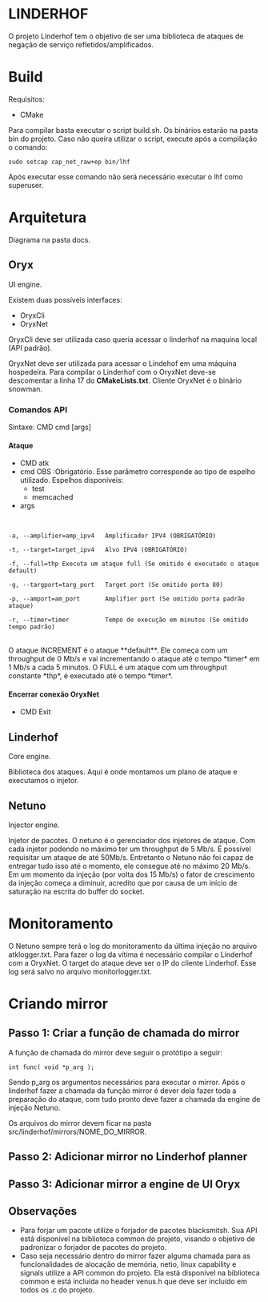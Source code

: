 # LINDERHOF  
  
O projeto Linderhof tem o objetivo de ser uma biblioteca de ataques de negação de serviço refletidos/amplificados.  
  
# Build
Requisitos:
- CMake

Para compilar basta executar o script build.sh. Os binários estarão na pasta bin do projeto.
Caso não queira utilizar o script, execute após a compilação o comando:

    sudo setcap cap_net_raw+ep bin/lhf

Após executar esse comando não será necessário executar o lhf como superuser.
# Arquitetura
Diagrama na pasta docs.

## Oryx
UI engine.

Existem duas possíveis interfaces:

 - OryxCli
 - OryxNet

OryxCli deve ser utilizada caso queria acessar o linderhof na maquina local (API padrão). 

OryxNet deve ser utilizada para acessar o Lindehof em uma máquina hospedeira. Para compilar o Linderhof com o OryxNet deve-se descomentar a linha 17 do **CMakeLists.txt**. Cliente OryxNet é o binário snowman.

### Comandos API
Sintaxe: CMD cmd [args]

#### Ataque
- CMD 
atk
- cmd
OBS :Obrigatório. Esse parâmetro corresponde ao tipo de espelho utilizado. 
Espelhos disponíveis:
	- test 	
	- memcached
- args
<br/>

  `-a, --amplifier=amp_ipv4   Amplificador IPV4 (OBRIGATÓRIO)` 
  
   `-t, --target=target_ipv4   Alvo IPV4 (OBRIGATÓRIO)` 
   
  `-f, --full=thp Executa um ataque full (Se omitido é executado o ataque default)`
  
  `-g, --targport=targ_port   Target port (Se omitido porta 80)`
  
  `-p, --amport=am_port       Amplifier port (Se omitido porta padrão ataque)`
  
  `-r, --timer=timer          Tempo de execução em minutos (Se omitido tempo padrão)`
  
<br/>
O ataque INCREMENT é o ataque **default**. Ele começa com um throughput de 0 Mb/s e vai incrementando o ataque até o tempo *timer* em 1 Mb/s a cada 5 minutos. O FULL é um ataque com um throughput constante *thp*, é executado até o tempo *timer*.

#### Encerrar conexão OryxNet
- CMD
	Exit

## Linderhof
Core engine.

Biblioteca dos ataques. Aqui é onde montamos um plano de ataque e executamos o injetor.

## Netuno
Injector engine.

Injetor de pacotes.
O netuno é o gerenciador dos injetores de ataque. Com cada injetor podendo no máximo ter um throughput de 5 Mb/s.
É possível requisitar um ataque de até 50Mb/s. Entretanto o Netuno não foi capaz de entregar tudo isso até o momento, ele consegue até no máximo 20 Mb/s. Em um momento da injeção (por volta dos 15 Mb/s) o fator de crescimento da injeção começa a diminuir, acredito que por causa de um início de saturação na escrita do buffer do socket.

# Monitoramento
O Netuno sempre terá o log do monitoramento da última injeção no arquivo atklogger.txt. 
Para fazer o log da vítima é necessário compilar o Linderhof com a OryxNet. O target do ataque deve ser o IP do cliente Linderhof. Esse log será salvo no arquivo monitorlogger.txt.

# Criando mirror

## Passo 1: Criar a função de chamada do mirror

A função de chamada do mirror deve seguir o protótipo a seguir:

    int func( void *p_arg );

Sendo p_arg os argumentos necessários para executar o mirror. 
Após o linderhof fazer a chamada da função mirror é dever dela fazer toda a preparação do ataque, com tudo pronto deve fazer a chamada da engine de injeção Netuno.

Os arquivos do mirror devem ficar na pasta src/linderhof/mirrors/NOME_DO_MIRROR.

## Passo 2: Adicionar mirror no Linderhof planner


## Passo 3: Adicionar mirror a engine de UI Oryx


## Observações

- Para forjar um pacote utilize o forjador de pacotes blacksmitsh. Sua API está disponível na biblioteca common do projeto, visando o objetivo de padronizar o forjador de pacotes do projeto.
- Caso seja necessário dentro do mirror fazer alguma chamada para as funcionalidades de alocação de memória, netio, linux capability e signals utilize a API common do projeto. Ela está disponível na biblioteca common e está incluída no header venus.h que deve ser incluído em todos os .c do projeto.



<!--stackedit_data:
eyJoaXN0b3J5IjpbLTEyOTU1NDU5MDYsMTMyMjg1MDQzNywtMT
k4MDE4MzQ2MCwxODYyNTYwMTkyLDE0NDI5MTEyNDQsLTE4NDg1
NzkzNzYsLTY5Njg0MjY5MywyNTMzOTk4MDIsMTI4ODAyNjQ3LD
Y1ODc4MzUyOSwtMzQ5NDMxOTAwLC05NTkzNzY4OCw3MzIzNTU5
NTMsNjkwNDk5OTc1LDEwMjEzMjUzNiwtMTQ3NTU5NTY2NywtND
A5MjYzNjQ2LDE3MDQ3MTE4MTQsNzE2MjYzOTQ4LC0xNzA3MzQ1
NTM0XX0=
-->
